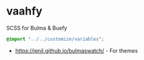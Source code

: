 # vaahfy
SCSS for Bulma &amp; Buefy


```scss
@import "../../customize/variables";
```

- https://jenil.github.io/bulmaswatch/ - For themes